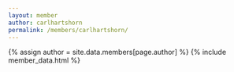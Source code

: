```yaml
---
layout: member
author: carlhartshorn
permalink: /members/carlhartshorn/
---
```


{% assign author = site.data.members[page.author] %}
{% include member_data.html %}